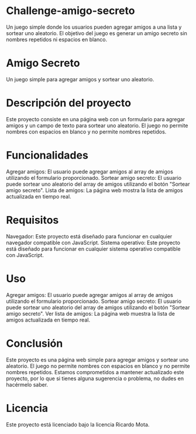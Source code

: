 # Challenge-amigo-secreto
Un juego simple donde los usuarios pueden agregar amigos a una lista y sortear uno aleatorio. El objetivo del juego es generar un amigo secreto sin nombres repetidos ni espacios en blanco.

# Amigo Secreto
Un juego simple para agregar amigos y sortear uno aleatorio.

# Descripción del proyecto
Este proyecto consiste en una página web con un formulario para agregar amigos y un campo de texto para sortear uno aleatorio. El juego no permite nombres con espacios en blanco y no permite nombres repetidos.

# Funcionalidades
Agregar amigos: El usuario puede agregar amigos al array de amigos utilizando el formulario proporcionado.
Sortear amigo secreto: El usuario puede sortear uno aleatorio del array de amigos utilizando el botón "Sortear amigo secreto".
Lista de amigos: La página web mostra la lista de amigos actualizada en tiempo real.

# Requisitos
Navegador: Este proyecto está diseñado para funcionar en cualquier navegador compatible con JavaScript.
Sistema operativo: Este proyecto está diseñado para funcionar en cualquier sistema operativo compatible con JavaScript.

# Uso
Agregar amigos: El usuario puede agregar amigos al array de amigos utilizando el formulario proporcionado.
Sortear amigo secreto: El usuario puede sortear uno aleatorio del array de amigos utilizando el botón "Sortear amigo secreto".
Ver lista de amigos: La página web muestra la lista de amigos actualizada en tiempo real.

# Conclusión
Este proyecto es una página web simple para agregar amigos y sortear uno aleatorio. El juego no permite nombres con espacios en blanco y no permite nombres repetidos. Estamos comprometidos a mantener actualizado este proyecto, por lo que si tienes alguna sugerencia o problema, no dudes en hacérmelo saber.

# Licencia

Este proyecto está licenciado bajo la licencia Ricardo Mota.

